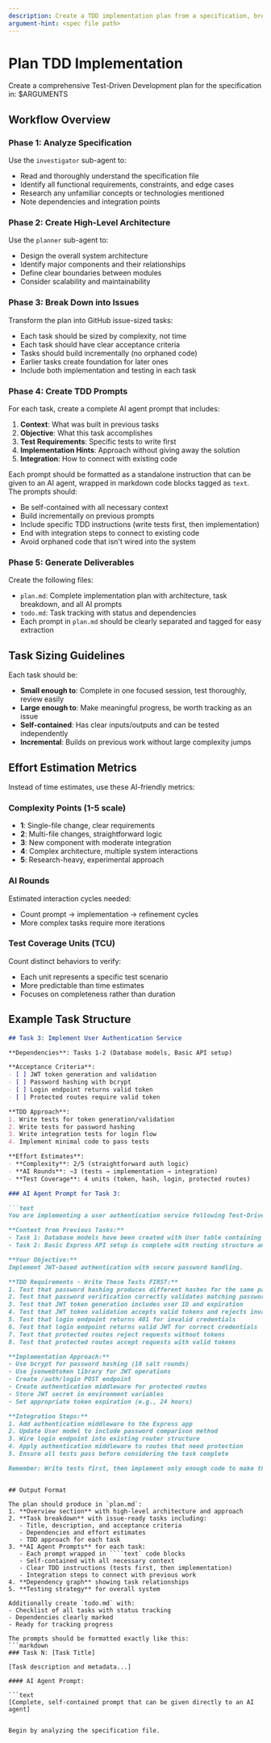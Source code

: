 ```yaml
---
description: Create a TDD implementation plan from a specification, breaking it into GitHub issue-sized tasks
argument-hint: <spec file path>
---
```


# Plan TDD Implementation

Create a comprehensive Test-Driven Development plan for the specification in: $ARGUMENTS

## Workflow Overview

### Phase 1: Analyze Specification
Use the `investigator` sub-agent to:
- Read and thoroughly understand the specification file
- Identify all functional requirements, constraints, and edge cases
- Research any unfamiliar concepts or technologies mentioned
- Note dependencies and integration points

### Phase 2: Create High-Level Architecture
Use the `planner` sub-agent to:
- Design the overall system architecture
- Identify major components and their relationships
- Define clear boundaries between modules
- Consider scalability and maintainability

### Phase 3: Break Down into Issues
Transform the plan into GitHub issue-sized tasks:
- Each task should be sized by complexity, not time
- Each task should have clear acceptance criteria
- Tasks should build incrementally (no orphaned code)
- Earlier tasks create foundation for later ones
- Include both implementation and testing in each task

### Phase 4: Create TDD Prompts
For each task, create a complete AI agent prompt that includes:
1. **Context**: What was built in previous tasks
2. **Objective**: What this task accomplishes
3. **Test Requirements**: Specific tests to write first
4. **Implementation Hints**: Approach without giving away the solution
5. **Integration**: How to connect with existing code

Each prompt should be formatted as a standalone instruction that can be given to an AI agent, wrapped in markdown code blocks tagged as `text`. The prompts should:
- Be self-contained with all necessary context
- Build incrementally on previous prompts
- Include specific TDD instructions (write tests first, then implementation)
- End with integration steps to connect to existing code
- Avoid orphaned code that isn't wired into the system

### Phase 5: Generate Deliverables
Create the following files:
- `plan.md`: Complete implementation plan with architecture, task breakdown, and all AI prompts
- `todo.md`: Task tracking with status and dependencies
- Each prompt in `plan.md` should be clearly separated and tagged for easy extraction

## Task Sizing Guidelines

Each task should be:
- **Small enough to**: Complete in one focused session, test thoroughly, review easily
- **Large enough to**: Make meaningful progress, be worth tracking as an issue
- **Self-contained**: Has clear inputs/outputs and can be tested independently
- **Incremental**: Builds on previous work without large complexity jumps

## Effort Estimation Metrics

Instead of time estimates, use these AI-friendly metrics:

### Complexity Points (1-5 scale)
- **1**: Single-file change, clear requirements
- **2**: Multi-file changes, straightforward logic
- **3**: New component with moderate integration
- **4**: Complex architecture, multiple system interactions
- **5**: Research-heavy, experimental approach

### AI Rounds
Estimated interaction cycles needed:
- Count prompt → implementation → refinement cycles
- More complex tasks require more iterations

### Test Coverage Units (TCU)
Count distinct behaviors to verify:
- Each unit represents a specific test scenario
- More predictable than time estimates
- Focuses on completeness rather than duration

## Example Task Structure

```markdown
## Task 3: Implement User Authentication Service

**Dependencies**: Tasks 1-2 (Database models, Basic API setup)

**Acceptance Criteria**:
- [ ] JWT token generation and validation
- [ ] Password hashing with bcrypt
- [ ] Login endpoint returns valid token
- [ ] Protected routes require valid token

**TDD Approach**:
1. Write tests for token generation/validation
2. Write tests for password hashing
3. Write integration tests for login flow
4. Implement minimal code to pass tests

**Effort Estimates**:
- **Complexity**: 2/5 (straightforward auth logic)
- **AI Rounds**: ~3 (tests → implementation → integration)
- **Test Coverage**: 4 units (token, hash, login, protected routes)

### AI Agent Prompt for Task 3:

```text
You are implementing a user authentication service following Test-Driven Development (TDD) principles.

**Context from Previous Tasks:**
- Task 1: Database models have been created with User table containing id, email, password_hash, created_at, updated_at
- Task 2: Basic Express API setup is complete with routing structure and middleware configuration

**Your Objective:**
Implement JWT-based authentication with secure password handling.

**TDD Requirements - Write These Tests FIRST:**
1. Test that password hashing produces different hashes for the same password (salting)
2. Test that password verification correctly validates matching passwords
3. Test that JWT token generation includes user ID and expiration
4. Test that JWT token validation accepts valid tokens and rejects invalid/expired ones
5. Test that login endpoint returns 401 for invalid credentials
6. Test that login endpoint returns valid JWT for correct credentials
7. Test that protected routes reject requests without tokens
8. Test that protected routes accept requests with valid tokens

**Implementation Approach:**
- Use bcrypt for password hashing (10 salt rounds)
- Use jsonwebtoken library for JWT operations
- Create /auth/login POST endpoint
- Create authentication middleware for protected routes
- Store JWT secret in environment variables
- Set appropriate token expiration (e.g., 24 hours)

**Integration Steps:**
1. Add authentication middleware to the Express app
2. Update User model to include password comparison method
3. Wire login endpoint into existing router structure
4. Apply authentication middleware to routes that need protection
5. Ensure all tests pass before considering the task complete

Remember: Write tests first, then implement only enough code to make them pass.
```
```

## Output Format

The plan should produce in `plan.md`:
1. **Overview section** with high-level architecture and approach
2. **Task breakdown** with issue-ready tasks including:
   - Title, description, and acceptance criteria
   - Dependencies and effort estimates
   - TDD approach for each task
3. **AI Agent Prompts** for each task:
   - Each prompt wrapped in ````text` code blocks
   - Self-contained with all necessary context
   - Clear TDD instructions (tests first, then implementation)
   - Integration steps to connect with previous work
4. **Dependency graph** showing task relationships
5. **Testing strategy** for overall system

Additionally create `todo.md` with:
- Checklist of all tasks with status tracking
- Dependencies clearly marked
- Ready for tracking progress

The prompts should be formatted exactly like this:
```markdown
### Task N: [Task Title]

[Task description and metadata...]

#### AI Agent Prompt:

```text
[Complete, self-contained prompt that can be given directly to an AI agent]
```
```

Begin by analyzing the specification file.
